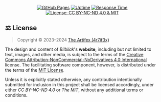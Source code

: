 <p align="center">
    <a href="https://pages.github.com">
        <img src="https://img.shields.io/badge/GitHub-Pages-000000?logo=github&style=flat-square" alt="GitHub Pages"></a>
    <a href="https://bilbilak.dev/status/history/bilbilak-dev">
        <img src="https://img.shields.io/endpoint?url=https%3A%2F%2Fraw.githubusercontent.com%2Fbilbilak%2Fstatus%2Fmaster%2Fapi%2Fbilbilak-dev%2Fuptime.json?v=2&style=flat-square" alt="Uptime"></a>
    <a href="https://bilbilak.dev/status/history/bilbilak-dev">
        <img src="https://img.shields.io/endpoint?url=https%3A%2F%2Fraw.githubusercontent.com%2Fbilbilak%2Fstatus%2Fmaster%2Fapi%2Fbilbilak-dev%2Fresponse-time.json&style=flat-square" alt="Response Time"></a>
    <a href="https://github.com/bilbilak/bilbilak.github.io/blob/main/LICENSE.md">
        <img src="https://img.shields.io/badge/license-CC%20BY--NC--ND%204.0%20%20%26%20MIT-lightcoral?style=flat-square" alt="License: CC BY-NC-ND 4.0 & MIT"></a>
</p>

## ⚖️ License

> Copyright © 2023–2024 [The Artifex (4r7if3x)](https://github.com/4r7if3x)

The design and content of _Bilbilak_'s **website**, including but not limited to text, images, and other media, is subject to the terms of the [Creative Commons Attribution-NonCommercial-NoDerivatives 4.0 International](https://github.com/bilbilak/bilbilak.github.io/blob/main/docs/LICENSE_CC-BY-NC-ND-4.0.md) license. The facilitating software component, however, is distributed under the terms of the [MIT License](https://github.com/bilbilak/bilbilak.github.io/blob/main/docs/LICENSE_MIT.md).

Unless it is explicitly stated otherwise, any contribution intentionally submitted for inclusion in this project shall be licensed accordingly, under either _CC BY-NC-ND 4.0_ or _The MIT_, without any additional terms or conditions.

